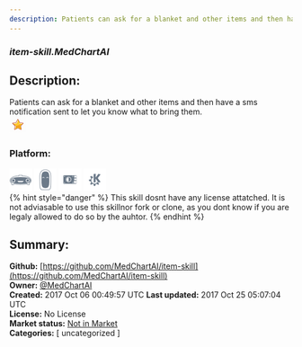 ```yaml
---
description: Patients can ask for a blanket and other items and then have a sms notification sent to let you know
---
```


### _item-skill.MedChartAI_  
## Description:  
Patients can ask for a blanket and other items and then have a sms notification sent to let you know what to bring them.  
![](../.gitbook/assets/star.png)  
  
### Platform:  
 ![Mark I](../.gitbook/assets/mark-1-icon.png)  ![Mark II](../.gitbook/assets/mark-2-icon.png)  ![Picroft](../.gitbook/assets/picroft-icon.png)  ![plasmoid](../.gitbook/assets/kde.png)   
{% hint style="danger" %}
This skill dosnt have any license attatched. It is not adviasable to use this skillnor fork or clone, as you dont know if you are legaly allowed to do so by the auhtor.
{% endhint %}
  
## Summary:  
**Github:** [https://github.com/MedChartAI/item-skill](https://github.com/MedChartAI/item-skill)  
**Owner:** [@MedChartAI](https://github.com/MedChartAI)  
**Created:** 2017 Oct 06 00:49:57 UTC  **Last updated:** 2017 Oct 25 05:07:04 UTC  
**License:** No License  
**Market status:** [Not in Market](https://market.mycroft.ai/skill/)  
**Categories:** [ uncategorized ]   
